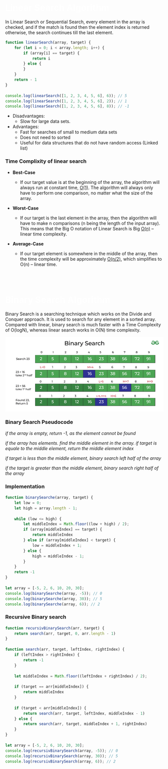 # <span style="color: white;">Linear Search Algorithm</span>

In Linear Search or Sequential Search, every element in the array is checked, and if the match is found then the element index is returned otherwise, the search continues till the last element.

```js
function linearSearch(array, target) {
    for (let i = 0; i < array.length; i++) {
        if (array[i] == target) {
            return i
        } else {
        }
    }
    return - 1
}

console.log(linearSearch([1, 2, 3, 4, 5, 6], 6)); // 5
console.log(linearSearch([1, 2, 3, 4, 5, 6], 2)); // 1
console.log(linearSearch([1, 2, 3, 4, 5, 6], 8)); // -1
```

+ Disadvantages: 
    - Slow for large data sets.
+ Advantages:
    - Fast for searches of small to medium data sets
    - Does not need to sorted
    - Useful for data structures that do not have random access (Linked list)

### Time Complixity of linear search

+ **Best-Case**
    + If our target value is at the beginning of the array, the algorithm will always run at constant time, <u>O(1)</u>. The algorithm will always only have to perform one comparison, no matter what the size of the array.

+ **Worst-Case**
    + If our target is the last element in the array, then the algorithm will have to make n comparisons (n being the length of the input array). This means that the Big O notation of Linear Search is Big <u>O(n)</u> – linear time complexity.

+ **Average-Case**
    + If our target element is somewhere in the middle of the array, then the time complexity will be approximately <u>O(n/2)</u>, which simplifies to O(n) – linear time.

<br>
<br>

# <span style="color: white;">Binary Search Algorithm</span>

Binary Search is a searching technique which works on the Divide and Conquer approach. It is used to search for any element in a sorted array. 
Compared with linear, binary search is much faster with a Time Complexity of O(logN), whereas linear search works in O(N) time complexity.

<img src="assets/Binary-Search.png" width="600" style="display: block; margin: 10px auto;"/>

### Binary Search Pseudocode

*if the array is empty, return -1, as the element cannot be found*

*if the array has elements. find the middle element in the array. if target is equale to the middle element, return the middle element index*

*if target is less than the middle element, binary search left half of the array*

*if the target is greater than the middle element, binary search right half of the array*

### Implementation

```js
function binarySearche(array, target) {
    let low = 0;
    let high = array.length - 1;

    while (low <= high) {
        let middleIndex = Math.floor((low + high) / 2);
        if (array[middleIndex] == target) {
            return middleIndex
        } else if (array[middleIndex] < target) {
            low = middleIndex + 1;
        } else {
            high = middleIndex - 1;
        }
    }
    return -1
}

let array = [-5, 2, 6, 10, 20, 30];
console.log(binarySearche(array, -5)); // 0
console.log(binarySearche(array, 30)); // 5
console.log(binarySearche(array, 6)); // 2
```

### Recursive Binary search

```js
function recursivBinarySearch(arr, target) {
    return search(arr, target, 0, arr.length - 1)
}

function search(arr, target, leftIndex, rightIndex) {
    if (leftIndex > rightIndex) {
        return -1
    }

    let middleIndex = Math.floor((leftIndex + rightIndex) / 2);

    if (target == arr[middleIndex]) {
        return middleIndex
    }

    if (target < arr[middleIndex]) {
        return search(arr, target, leftIndex, middleIndex - 1)
    } else {
        return search(arr, target, middleIndex + 1, rightIndex)
    }
}

let array = [-5, 2, 6, 10, 20, 30];
console.log(recursivBinarySearch(array, -5)); // 0
console.log(recursivBinarySearch(array, 30)); // 5
console.log(recursivBinarySearch(array, 6)); // 2
```